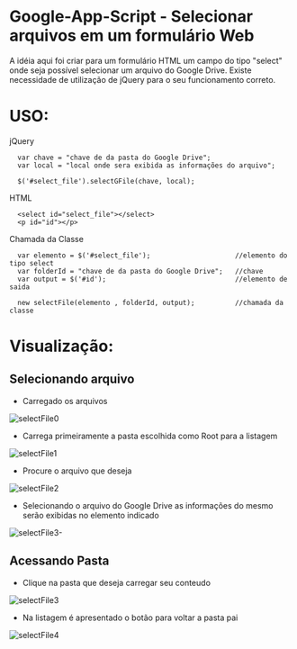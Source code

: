 # Google-App-Script - Selecionar arquivos em um formulário Web

A idéia aqui foi criar para um formulário HTML um campo do tipo "select" onde seja possível selecionar um arquivo do Google Drive.
Existe necessidade de utilização de jQuery para o seu funcionamento correto.

  # USO:
  
  jQuery
  ```
    var chave = "chave de da pasta do Google Drive";
    var local = "local onde sera exibida as informações do arquivo";

    $('#select_file').selectGFile(chave, local);
  ```

  HTML
  ```
    <select id="select_file"></select>
    <p id="id"></p>
  ```

  Chamada da Classe
  ```
    var elemento = $('#select_file');                     //elemento do tipo select
    var folderId = "chave de da pasta do Google Drive";   //chave 
    var output = $('#id');                                //elemento de saida

    new selectFile(elemento , folderId, output);          //chamada da classe
  ```

  
  # Visualização:

  ## Selecionando arquivo

  - Carregado os arquivos
      
![selectFile0](https://github.com/user-attachments/assets/c69500e5-fc79-4fb3-822b-dae092b3921d)

  - Carrega primeiramente a pasta escolhida como Root para a listagem

![selectFile1](https://github.com/user-attachments/assets/3d82fc15-f85e-4af9-a2a4-1bc274b3f830)

  - Procure o arquivo que deseja

![selectFile2](https://github.com/user-attachments/assets/eb86ad6f-0fb5-471b-abde-58493f083dd7)

  - Selecionando o arquivo do Google Drive as informações do mesmo serão exibidas no elemento indicado
  
![selectFile3-](https://github.com/user-attachments/assets/ae116fec-6a58-443b-b181-a00fc12839ce)

## Acessando Pasta

- Clique na pasta que deseja carregar seu conteudo

![selectFile3](https://github.com/user-attachments/assets/8083523f-55ad-4a19-9b90-34960ad238b1)

- Na listagem é apresentado o botão para voltar a pasta pai

![selectFile4](https://github.com/user-attachments/assets/a7c8ff65-964a-4b0b-a8de-58f7d14bebf5)


